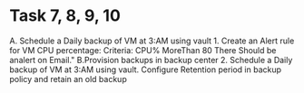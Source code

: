 # Task 7, 8, 9, 10
A. Schedule a Daily backup of VM at 3:AM using vault 1. Create an Alert rule for VM CPU percentage: Criteria: CPU% MoreThan 80 There Should be analert on Email." B.Provision backups in backup center 2. Schedule a Daily backup of VM at 3:AM using vault. Configure Retention period in backup policy and retain an old backup
